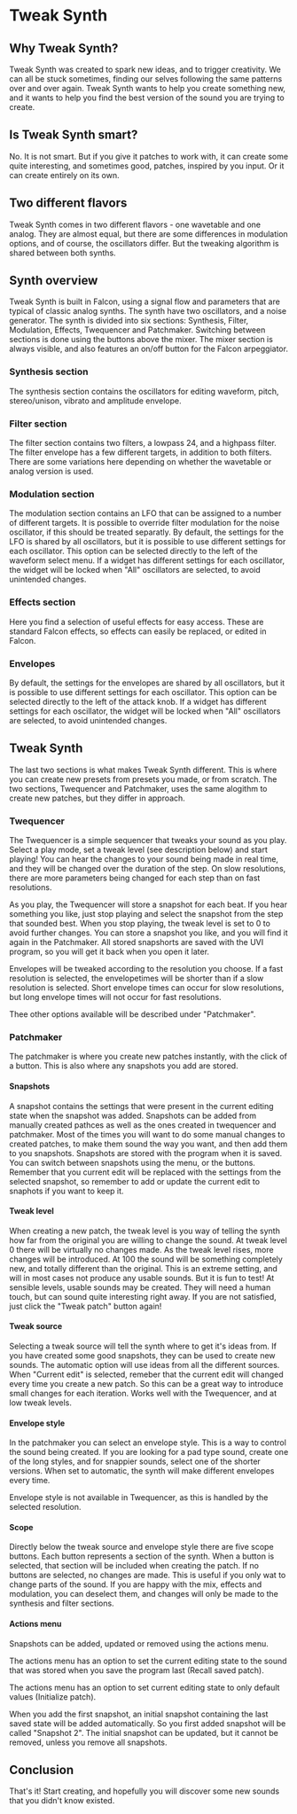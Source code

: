 # Tweak Synth

## Why Tweak Synth?

Tweak Synth was created to spark new ideas, and to trigger creativity. We can all be stuck sometimes, finding our selves following the same patterns over and over again. Tweak Synth wants to help you create something new, and it wants to help you find the best version of the sound you are trying to create.

## Is Tweak Synth smart?

No. It is not smart. But if you give it patches to work with, it can create some quite interesting, and sometimes good, patches, inspired by you input. Or it can create entirely on its own.

## Two different flavors

Tweak Synth comes in two different flavors - one wavetable and one analog. They are almost equal, but there are some differences in modulation options, and of course, the oscillators differ. But the tweaking algorithm is shared between both synths.

## Synth overview

Tweak Synth is built in Falcon, using a signal flow and parameters that are typical of classic analog synths. The synth have two oscillators, and a noise generator.
The synth is divided into six sections: Synthesis, Filter, Modulation, Effects, Twequencer and Patchmaker. Switching between sections is done using the buttons above the mixer. The mixer section is always visible, and also features an on/off button for the Falcon arpeggiator.

### Synthesis section

The synthesis section contains the oscillators for editing waveform, pitch, stereo/unison, vibrato and amplitude envelope.

### Filter section

The filter section contains two filters, a lowpass 24, and a highpass filter. The filter envelope has a few different targets, in addition to both filters. There are some variations here depending on whether the wavetable or analog version is used.

### Modulation section

The modulation section contains an LFO that can be assigned to a number of different targets. It is possible to override filter modulation for the noise oscillator, if this should be treated separatly. By default, the settings for the LFO is shared by all oscillators, but it is possible to use different settings for each oscillator. This option can be selected directly to the left of the waveform select menu. If a widget has different settings for each oscillator, the widget will be locked when "All" oscillators are selected, to avoid unintended changes.

### Effects section

Here you find a selection of useful effects for easy access. These are standard Falcon effects, so effects can easily be replaced, or edited in Falcon.

### Envelopes

By default, the settings for the envelopes are shared by all oscillators, but it is possible to use different settings for each oscillator. This option can be selected directly to the left of the attack knob. If a widget has different settings for each oscillator, the widget will be locked when "All" oscillators are selected, to avoid unintended changes.

## Tweak Synth

The last two sections is what makes Tweak Synth different. This is where you can create new presets from presets you made, or from scratch. The two sections, Twequencer and Patchmaker, uses the same alogithm to create new patches, but they differ in approach.

### Twequencer

The Twequencer is a simple sequencer that tweaks your sound as you play. Select a play mode, set a tweak level (see description below) and start playing! You can hear the changes to your sound being made in real time, and they will be changed over the duration of the step. On slow resolutions, there are more parameters being changed for each step than on fast resolutions.

As you play, the Twequencer will store a snapshot for each beat. If you hear something you like, just stop playing and select the snapshot from the step that sounded best. When you stop playing, the tweak level is set to 0 to avoid further changes. You can store a snapshot you like, and you will find it again in the Patchmaker. All stored snapshorts are saved with the UVI program, so you will get it back when you open it later.

Envelopes will be tweaked according to the resolution you choose. If a fast resolution is selected, the envelopetimes will be shorter than if a slow resolution is selected. Short envelope times can occur for slow resolutions, but long envelope times will not occur for fast resolutions.

Thee other options available will be described under "Patchmaker".

### Patchmaker

The patchmaker is where you create new patches instantly, with the click of a button. This is also where any snapshots you add are stored.

#### Snapshots

A snapshot contains the settings that were present in the current editing state when the snapshot was added. Snapshots can be added from manually created pathces as well as the ones created in twequencer and patchmaker. Most of the times you will want to do some manual changes to created patches, to make them sound the way you want, and then add them to you snapshots. Snapshots are stored with the program when it is saved. You can switch between snapshots using the menu, or the buttons. Remember that you current edit will be replaced with the settings from the selected snapshot, so remember to add or update the current edit to snaphots if you want to keep it.

#### Tweak level

When creating a new patch, the tweak level is you way of telling the synth how far from the original you are willing to change the sound. At tweak level 0 there will be virtually no changes made. As the tweak level rises, more changes will be introduced. At 100 the sound will be something completely new, and totally different than the original. This is an extreme setting, and will in most cases not produce any usable sounds. But it is fun to test! At sensible levels, usable sounds may be created. They will need a human touch, but can sound quite interesting right away. If you are not satisfied, just click the "Tweak patch" button again!

#### Tweak source

Selecting a tweak source will tell the synth where to get it's ideas from. If you have created some good snapshots, they can be used to create new sounds. The automatic option will use ideas from all the different sources. When "Current edit" is selected, remeber that the current edit will changed every time you create a new patch. So this can be a great way to introduce small changes for each iteration. Works well with the Twequencer, and at low tweak levels.

#### Envelope style

In the patchmaker you can select an envelope style. This is a way to control the sound being created. If you are looking for a pad type sound, create one of the long styles, and for snappier sounds, select one of the shorter versions. When set to automatic, the synth will make different envelopes every time.

Envelope style is not available in Twequencer, as this is handled by the selected resolution.

#### Scope

Directly below the tweak source and envelope style there are five scope buttons. Each button represents a section of the synth. When a button is selected, that section will be included when creating the patch. If no buttons are selected, no changes are made. This is useful if you only wat to change parts of the sound. If you are happy with the mix, effects and modulation, you can deselect them, and changes will only be made to the synthesis and filter sections.

#### Actions menu

Snapshots can be added, updated or removed using the actions menu.

The actions menu has an option to set the current editing state to the sound that was stored when you save the program last (Recall saved patch).

The actions menu has an option to set current editing state to only default values (Initialize patch).


When you add the first snapshot, an initial snapshot containing the last saved state will be added automatically. So you first added snapshot will be called "Snapshot 2". The initial snapshot can be updated, but it cannot be removed, unless you remove all snapshots.

## Conclusion

That's it! Start creating, and hopefully you will discover some new sounds that you didn't know existed.